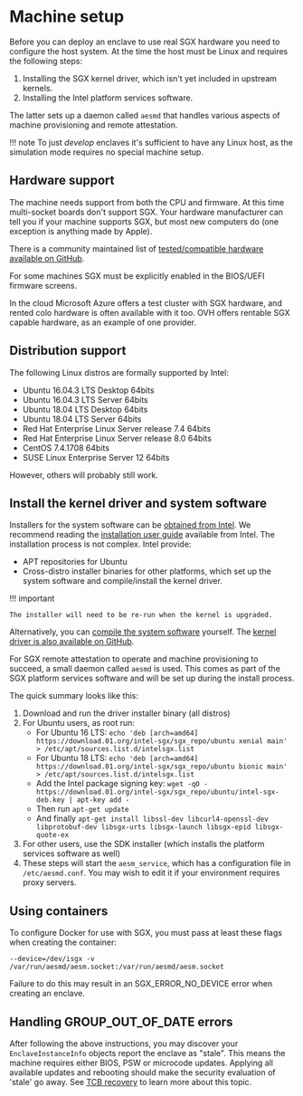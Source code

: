 # Machine setup

Before you can deploy an enclave to use real SGX hardware you need to configure the host system. At the time
the host must be Linux and requires the following steps:

1. Installing the SGX kernel driver, which isn't yet included in upstream kernels.
2. Installing the Intel platform services software.

The latter sets up a daemon called `aesmd` that handles various aspects of machine provisioning
and remote attestation.

!!! note
    To just *develop* enclaves it's sufficient to have any Linux host, as the simulation mode requires no special
    machine setup.

## Hardware support

The machine needs support from both the CPU and firmware. At this time multi-socket boards don't
support SGX. Your hardware manufacturer can tell you if your machine supports SGX, but most new
computers do (one exception is anything made by Apple).

There is a community maintained list of [tested/compatible hardware available on GitHub](https://github.com/ayeks/SGX-hardware).

For some machines SGX must be explicitly enabled in the BIOS/UEFI firmware screens.

In the cloud Microsoft Azure offers a test cluster with SGX hardware, and rented colo hardware is often
available with it too. OVH offers rentable SGX capable hardware, as an example of one provider.

## Distribution support

The following Linux distros are formally supported by Intel:

* Ubuntu 16.04.3 LTS Desktop 64bits
* Ubuntu 16.04.3 LTS Server 64bits
* Ubuntu 18.04 LTS Desktop 64bits
* Ubuntu 18.04 LTS Server 64bits
* Red Hat Enterprise Linux Server release 7.4 64bits
* Red Hat Enterprise Linux Server release 8.0 64bits
* CentOS 7.4.1708 64bits
* SUSE Linux Enterprise Server 12 64bits

However, others will probably still work.

## Install the kernel driver and system software

Installers for the system software can be [obtained from Intel](https://01.org/intel-software-guard-extensions/downloads).
We recommend reading the [installation user guide](https://download.01.org/intel-sgx/sgx-linux/2.8/docs/Intel_SGX_Installation_Guide_Linux_2.8_Open_Source.pdf) available from Intel.
The installation process is not complex. Intel provide:

* APT repositories for Ubuntu
* Cross-distro installer binaries for other platforms, which set up the system software and compile/install the kernel driver.

!!! important

    The installer will need to be re-run when the kernel is upgraded.

Alternatively, you can [compile the system software](https://github.com/intel/linux-sgx/releases/tag/sgx_2.8) yourself.
The [kernel driver is also available on GitHub](https://github.com/intel/linux-sgx-driver).  

For SGX remote attestation to operate and machine provisioning to succeed, a small daemon called `aesmd` is used. This
comes as part of the SGX platform services software and will be set up during the install process.

The quick summary looks like this:

1. Download and run the driver installer binary (all distros)
2. For Ubuntu users, as root run:
   * For Ubuntu 16 LTS: `echo 'deb [arch=amd64] https://download.01.org/intel-sgx/sgx_repo/ubuntu xenial main' > /etc/apt/sources.list.d/intelsgx.list`
   * For Ubuntu 18 LTS: `echo 'deb [arch=amd64] https://download.01.org/intel-sgx/sgx_repo/ubuntu bionic main' > /etc/apt/sources.list.d/intelsgx.list`
   * Add the Intel package signing key: `wget -qO - https://download.01.org/intel-sgx/sgx_repo/ubuntu/intel-sgx-deb.key | apt-key add -`
   * Then run `apt-get update`
   * And finally `apt-get install libssl-dev libcurl4-openssl-dev libprotobuf-dev libsgx-urts libsgx-launch libsgx-epid libsgx-quote-ex`
3. For other users, use the SDK installer (which installs the platform services software as well)
4. These steps will start the `aesm_service`, which has a configuration file in `/etc/aesmd.conf`. You may wish to edit 
   it if your environment requires proxy servers.
   
## Using containers

To configure Docker for use with SGX, you must pass at least these flags when creating the container: 

`--device=/dev/isgx -v /var/run/aesmd/aesm.socket:/var/run/aesmd/aesm.socket`

Failure to do this may result in an SGX_ERROR_NO_DEVICE error when creating an enclave. 

<!--- TODO: We should offer a machine setup test tool here or use the one from Fortanix -->

## Handling GROUP_OUT_OF_DATE errors

After following the above instructions, you may discover your `EnclaveInstanceInfo` objects report the enclave as 
"stale". This means the machine requires either BIOS, PSW or microcode updates. Applying all available updates and
rebooting should make the security evaluation of 'stale' go away. See [TCB recovery](tcb-recovery.md) to learn more
about this topic.